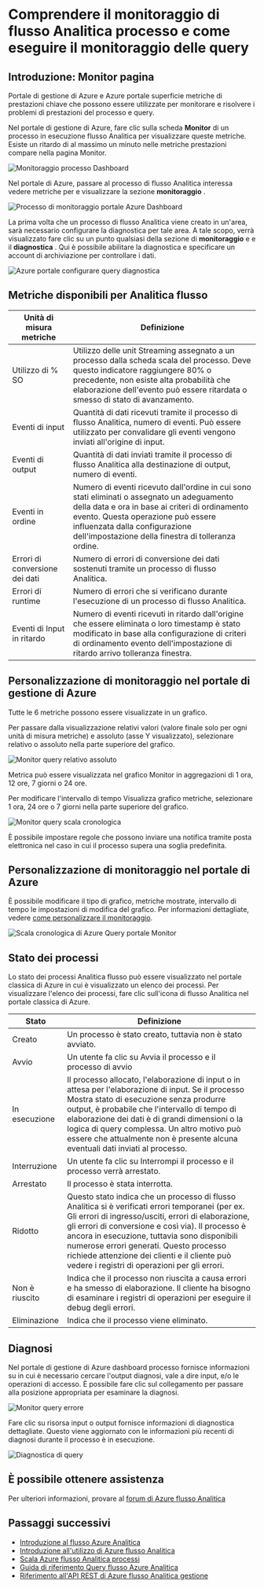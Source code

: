 <properties 
    pageTitle="Informazioni sulle flusso Analitica processo monitoraggio | Microsoft Azure" 
    description="Informazioni sulle flusso Analitica processo monitoraggio" 
    keywords="monitoraggio di query"
    services="stream-analytics" 
    documentationCenter="" 
    authors="jeffstokes72" 
    manager="jhubbard" 
    editor="cgronlun"/>

<tags 
    ms.service="stream-analytics" 
    ms.devlang="na" 
    ms.topic="article" 
    ms.tgt_pltfrm="na" 
    ms.workload="data-services" 
    ms.date="09/26/2016" 
    ms.author="jeffstok"/>

# <a name="understand-stream-analytics-job-monitoring-and-how-to-monitor-queries"></a>Comprendere il monitoraggio di flusso Analitica processo e come eseguire il monitoraggio delle query

## <a name="introduction-the-monitor-page"></a>Introduzione: Monitor pagina

Portale di gestione di Azure e Azure portale superficie metriche di prestazioni chiave che possono essere utilizzate per monitorare e risolvere i problemi di prestazioni del processo e query. 

Nel portale di gestione di Azure, fare clic sulla scheda **Monitor** di un processo in esecuzione flusso Analitica per visualizzare queste metriche. Esiste un ritardo di al massimo un minuto nelle metriche prestazioni compare nella pagina Monitor.  

  ![Monitoraggio processo Dashboard](./media/stream-analytics-monitoring/01-stream-analytics-monitoring.png)  

Nel portale di Azure, passare al processo di flusso Analitica interessa vedere metriche per e visualizzare la sezione **monitoraggio** .  

  ![Processo di monitoraggio portale Azure Dashboard](./media/stream-analytics-monitoring/06-stream-analytics-monitoring.png)  

La prima volta che un processo di flusso Analitica viene creato in un'area, sarà necessario configurare la diagnostica per tale area. A tale scopo, verrà visualizzato fare clic su un punto qualsiasi della sezione di **monitoraggio** e e il **diagnostica** . Qui è possibile abilitare la diagnostica e specificare un account di archiviazione per controllare i dati.  

  ![Azure portale configurare query diagnostica](./media/stream-analytics-monitoring/07-stream-analytics-monitoring.png)  

## <a name="metrics-available-for-stream-analytics"></a>Metriche disponibili per Analitica flusso


| Unità di misura metriche | Definizione |
|--------|-------------|
| Utilizzo di % SO | Utilizzo delle unit Streaming assegnato a un processo dalla scheda scala del processo. Deve questo indicatore raggiungere 80% o precedente, non esiste alta probabilità che elaborazione dell'evento può essere ritardata o smesso di stato di avanzamento. |
| Eventi di input | Quantità di dati ricevuti tramite il processo di flusso Analitica, numero di eventi. Può essere utilizzato per convalidare gli eventi vengono inviati all'origine di input. |
| Eventi di output | Quantità di dati inviati tramite il processo di flusso Analitica alla destinazione di output, numero di eventi. |
| Eventi in ordine | Numero di eventi ricevuto dall'ordine in cui sono stati eliminati o assegnato un adeguamento della data e ora in base ai criteri di ordinamento evento. Questa operazione può essere influenzata dalla configurazione dell'impostazione della finestra di tolleranza ordine. |
| Errori di conversione dei dati | Numero di errori di conversione dei dati sostenuti tramite un processo di flusso Analitica. |
| Errori di runtime | Numero di errori che si verificano durante l'esecuzione di un processo di flusso Analitica. |
| Eventi di Input in ritardo | Numero di eventi ricevuti in ritardo dall'origine che essere eliminata o loro timestamp è stato modificato in base alla configurazione di criteri di ordinamento evento dell'impostazione di ritardo arrivo tolleranza finestra. |

## <a name="customizing-monitoring-in-the-azure-management-portal"></a>Personalizzazione di monitoraggio nel portale di gestione di Azure ##

Tutte le 6 metriche possono essere visualizzate in un grafico.

Per passare dalla visualizzazione relativi valori (valore finale solo per ogni unità di misura metriche) e assoluto (asse Y visualizzato), selezionare relativo o assoluto nella parte superiore del grafico.

  ![Monitor query relativo assoluto](./media/stream-analytics-monitoring/02-stream-analytics-monitoring.png)  

Metrica può essere visualizzata nel grafico Monitor in aggregazioni di 1 ora, 12 ore, 7 giorni o 24 ore.

Per modificare l'intervallo di tempo Visualizza grafico metriche, selezionare 1 ora, 24 ore o 7 giorni nella parte superiore del grafico.

  ![Monitor query scala cronologica](./media/stream-analytics-monitoring/03-stream-analytics-monitoring.png)  

È possibile impostare regole che possono inviare una notifica tramite posta elettronica nel caso in cui il processo supera una soglia predefinita. 

## <a name="customizing-monitoring-in-the-azure-portal"></a>Personalizzazione di monitoraggio nel portale di Azure ##

È possibile modificare il tipo di grafico, metriche mostrate, intervallo di tempo le impostazioni di modifica del grafico. Per informazioni dettagliate, vedere [come personalizzare il monitoraggio](../monitoring-and-diagnostics/insights-how-to-customize-monitoring.md).

  ![Scala cronologica di Azure Query portale Monitor](./media/stream-analytics-monitoring/08-stream-analytics-monitoring.png)  

## <a name="job-status"></a>Stato dei processi

Lo stato dei processi Analitica flusso può essere visualizzato nel portale classica di Azure in cui è visualizzato un elenco dei processi. Per visualizzare l'elenco dei processi, fare clic sull'icona di flusso Analitica nel portale classica di Azure.

| Stato | Definizione |
|--------|------------|
| Creato | Un processo è stato creato, tuttavia non è stato avviato. |
| Avvio | Un utente fa clic su Avvia il processo e il processo di avvio |
| In esecuzione | Il processo allocato, l'elaborazione di input o in attesa per l'elaborazione di input. Se il processo Mostra stato di esecuzione senza produrre output, è probabile che l'intervallo di tempo di elaborazione dei dati è di grandi dimensioni o la logica di query complessa. Un altro motivo può essere che attualmente non è presente alcuna eventuali dati inviati al processo. |
| Interruzione | Un utente fa clic su Interrompi il processo e il processo verrà arrestato. |
| Arrestato | Il processo è stata interrotta. |
| Ridotto | Questo stato indica che un processo di flusso Analitica si è verificati errori temporanei (per ex. Gli errori di ingresso/usciti, errori di elaborazione, gli errori di conversione e così via). Il processo è ancora in esecuzione, tuttavia sono disponibili numerose errori generati. Questo processo richiede attenzione dei clienti e il cliente può vedere i registri di operazioni per gli errori. |
| Non è riuscito | Indica che il processo non riuscita a causa errori e ha smesso di elaborazione. Il cliente ha bisogno di esaminare i registri di operazioni per eseguire il debug degli errori. |
| Eliminazione | Indica che il processo viene eliminato. |

## <a name="diagnosis"></a>Diagnosi

Nel portale di gestione di Azure dashboard processo fornisce informazioni su in cui è necessario cercare l'output diagnosi, vale a dire input, e/o le operazioni di accesso. È possibile fare clic sul collegamento per passare alla posizione appropriata per esaminare la diagnosi.

  ![Monitor query errore](./media/stream-analytics-monitoring/04-stream-analytics-monitoring.png)  

Fare clic su risorsa input o output fornisce informazioni di diagnostica dettagliate. Questo viene aggiornato con le informazioni più recenti di diagnosi durante il processo è in esecuzione.

  ![Diagnostica di query](./media/stream-analytics-monitoring/05-stream-analytics-monitoring.png)  

## <a name="get-help"></a>È possibile ottenere assistenza
Per ulteriori informazioni, provare al [forum di Azure flusso Analitica](https://social.msdn.microsoft.com/Forums/en-US/home?forum=AzureStreamAnalytics)

## <a name="next-steps"></a>Passaggi successivi

- [Introduzione al flusso Azure Analitica](stream-analytics-introduction.md)
- [Introduzione all'utilizzo di Azure flusso Analitica](stream-analytics-get-started.md)
- [Scala Azure flusso Analitica processi](stream-analytics-scale-jobs.md)
- [Guida di riferimento Query flusso Azure Analitica](https://msdn.microsoft.com/library/azure/dn834998.aspx)
- [Riferimento all'API REST di Azure flusso Analitica gestione](https://msdn.microsoft.com/library/azure/dn835031.aspx)
